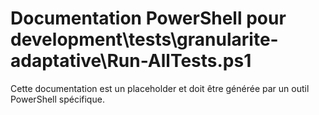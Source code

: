 # Documentation PowerShell pour development\tests\granularite-adaptative\Run-AllTests.ps1

Cette documentation est un placeholder et doit être générée par un outil PowerShell spécifique.
